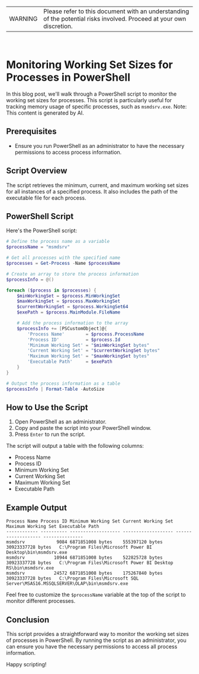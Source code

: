 <br>
<table>
<td>WARNING</td>
<td>Please refer to this document with an understanding of the potential risks involved. Proceed at your own discretion.</td>
</table>
<br>

# Monitoring Working Set Sizes for Processes in PowerShell

In this blog post, we'll walk through a PowerShell script to monitor the working set sizes for processes. This script is particularly useful for tracking memory usage of specific processes, such as `msmdsrv.exe`. Note: This content is generated by AI.

## Prerequisites

- Ensure you run PowerShell as an administrator to have the necessary permissions to access process information.

## Script Overview

The script retrieves the minimum, current, and maximum working set sizes for all instances of a specified process. It also includes the path of the executable file for each process.

## PowerShell Script

Here's the PowerShell script:

```powershell
# Define the process name as a variable
$processName = "msmdsrv"

# Get all processes with the specified name
$processes = Get-Process -Name $processName

# Create an array to store the process information
$processInfo = @()

foreach ($process in $processes) {
    $minWorkingSet = $process.MinWorkingSet
    $maxWorkingSet = $process.MaxWorkingSet
    $currentWorkingSet = $process.WorkingSet64
    $exePath = $process.MainModule.FileName

    # Add the process information to the array
    $processInfo += [PSCustomObject]@{
        'Process Name'        = $process.ProcessName
        'Process ID'          = $process.Id
        'Minimum Working Set' = "$minWorkingSet bytes"
        'Current Working Set' = "$currentWorkingSet bytes"
        'Maximum Working Set' = "$maxWorkingSet bytes"
        'Executable Path'     = $exePath
    }
}

# Output the process information as a table
$processInfo | Format-Table -AutoSize
```

## How to Use the Script

1. Open PowerShell as an administrator.
2. Copy and paste the script into your PowerShell window.
3. Press `Enter` to run the script.

The script will output a table with the following columns:
- Process Name
- Process ID
- Minimum Working Set
- Current Working Set
- Maximum Working Set
- Executable Path

## Example Output

```
Process Name Process ID Minimum Working Set Current Working Set Maximum Working Set Executable Path
------------ ---------- ------------------- ------------------- ------------------- ---------------
msmdsrv            9084 6871851008 bytes    555397120 bytes     30923337728 bytes   C:\Program Files\Microsoft Power BI Desktop\bin\msmdsrv.exe
msmdsrv           10944 6871851008 bytes    522825728 bytes     30923337728 bytes   C:\Program Files\Microsoft Power BI Desktop RS\bin\msmdsrv.exe
msmdsrv           24572 6871851008 bytes    175267840 bytes     30923337728 bytes   C:\Program Files\Microsoft SQL Server\MSAS16.MSSQLSERVER\OLAP\bin\msmdsrv.exe
```

Feel free to customize the `$processName` variable at the top of the script to monitor different processes.

## Conclusion

This script provides a straightforward way to monitor the working set sizes of processes in PowerShell. By running the script as an administrator, you can ensure you have the necessary permissions to access all process information.

Happy scripting!
